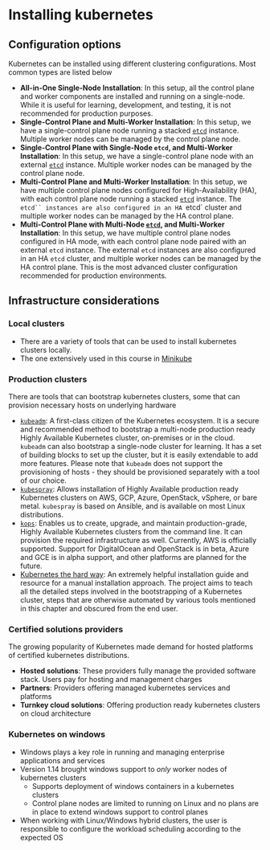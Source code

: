 # Installing kubernetes

## Configuration options

Kubernetes can be installed using different clustering configurations. Most common types are listed below

- **All-in-One Single-Node Installation**: In this setup, all the control plane and worker components are installed and running on a single-node. While it is useful for learning, development, and testing, it is not recommended for production purposes.
- **Single-Control Plane and Multi-Worker Installation**: In this setup, we have a single-control plane node running a stacked [`etcd`](./kubernetes-architecture.md#key-value-store) instance. Multiple worker nodes can be managed by the control plane node.
- **Single-Control Plane with Single-Node `etcd`, and Multi-Worker Installation**: In this setup, we have a single-control plane node with an external [`etcd`](./kubernetes-architecture.md#key-value-store) instance. Multiple worker nodes can be managed by the control plane node.
- **Multi-Control Plane and Multi-Worker Installation**: In this setup, we have multiple control plane nodes configured for High-Availability (HA), with each control plane node running a stacked [`etcd`](./kubernetes-architecture.md#key-value-store) instance. The `etcd`` instances are also configured in an HA `etcd` cluster and multiple worker nodes can be managed by the HA control plane.
- **Multi-Control Plane with Multi-Node [`etcd`](./kubernetes-architecture.md#key-value-store), and Multi-Worker Installation**: In this setup, we have multiple control plane nodes configured in HA mode, with each control plane node paired with an external `etcd` instance. The external `etcd` instances are also configured in an HA `etcd` cluster, and multiple worker nodes can be managed by the HA control plane. This is the most advanced cluster configuration recommended for production environments. 

## Infrastructure considerations

### Local clusters

- There are a variety of tools that can be used to install kubernetes clusters locally.
- The one extensively used in this course in [Minikube](https://minikube.sigs.k8s.io/docs/)

### Production clusters

There are tools that can bootstrap kubernetes clusters, some that can provision necessary hosts on underlying hardware

- [`kubeadm`](https://kubernetes.io/docs/setup/production-environment/tools/kubeadm/): A first-class citizen of the Kubernetes ecosystem. It is a secure and recommended method to bootstrap a multi-node production ready Highly Available Kubernetes cluster, on-premises or in the cloud. `kubeadm` can also bootstrap a single-node cluster for learning. It has a set of building blocks to set up the cluster, but it is easily extendable to add more features. Please note that `kubeadm` does not support the provisioning of hosts - they should be provisioned separately with a tool of our choice.
- [`kubespray`](https://kubernetes.io/docs/setup/production-environment/tools/kubespray/): Allows installation of Highly Available production ready Kubernetes clusters on AWS, GCP, Azure, OpenStack, vSphere, or bare metal. `kubespray` is based on Ansible, and is available on most Linux distributions.
- [`kops`](https://kubernetes.io/docs/setup/production-environment/tools/kops/): Enables us to create, upgrade, and maintain production-grade, Highly Available Kubernetes clusters from the command line. It can provision the required infrastructure as well. Currently, AWS is officially supported. Support for DigitalOcean and OpenStack is in beta, Azure and GCE is in alpha support, and other platforms are planned for the future.
- [Kubernetes the hard way](https://github.com/kelseyhightower/kubernetes-the-hard-way): An extremely helpful installation guide and resource for a manual installation approach. The project aims to teach all the detailed steps involved in the bootstrapping of a Kubernetes cluster, steps that are otherwise automated by various tools mentioned in this chapter and obscured from the end user.

### Certified solutions providers

The growing popularity of Kubernetes made demand for hosted platforms of certified kubernetes distributions.

- **Hosted solutions**: These providers fully manage the provided software stack. Users pay for hosting and management charges
- **Partners**: Providers offering managed kubernetes services and platforms
- **Turnkey cloud solutions**: Offering production ready kubernetes clusters on cloud architecture

### Kubernetes on windows

- Windows plays a key role in running and managing enterprise applications and services
- Version 1.14 brought windows support to *only* worker nodes of kubernetes clusters
  - Supports deployment of windows containers in a kubernetes clusters
  - Control plane nodes are limited to running on Linux and no plans are in place to extend windows support to control planes
- When working with Linux/Windows hybrid clusters, the user is responsible to configure the workload scheduling according to the expected OS

